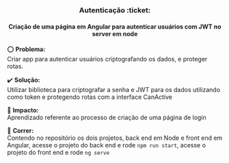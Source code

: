 <h3 align="center">Autenticação :ticket:</h3>
<h4 align="center">Criação de uma página em Angular para autenticar usuários com JWT no server em node</h4>

⭕ **Problema:**</br>
Criar app para autenticar usuários criptografando os dados, e proteger rotas.

✔️ **Solução:**</br>
Utilizar biblioteca para criptografar a senha e JWT para os dados utilizando como token e protegendo rotas com a interface CanActive

🎯 **Impacto:**</br>
Aprendizado referente ao processo de criação de uma página de login

:bicyclist: **Correr:**</br>
Contendo no repositório os dois projetos, back end em Node e front end em Angular, acesse o projeto do back end e rode `npm run start`,
acesse o projeto do front end e rode `ng serve`
